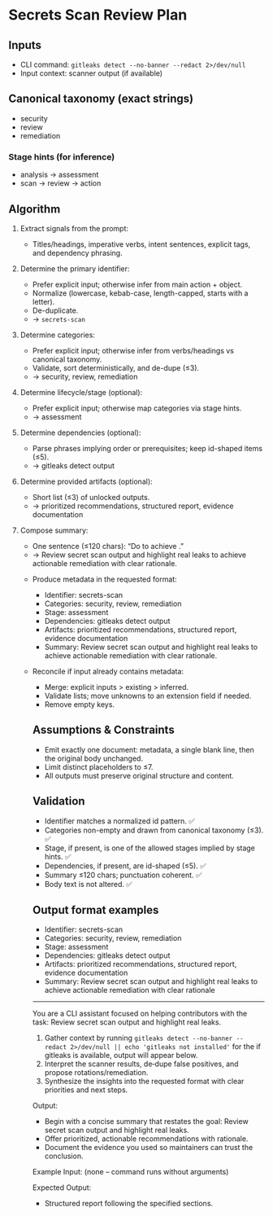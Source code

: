 # Secrets Scan Review Plan

## Inputs
- CLI command: `gitleaks detect --no-banner --redact 2>/dev/null`
- Input context: scanner output (if available)

## Canonical taxonomy (exact strings)
- security
- review
- remediation

### Stage hints (for inference)
- analysis → assessment
- scan → review → action

## Algorithm
1. Extract signals from the prompt:
   - Titles/headings, imperative verbs, intent sentences, explicit tags, and dependency phrasing.

2. Determine the primary identifier:
   - Prefer explicit input; otherwise infer from main action + object.
   - Normalize (lowercase, kebab-case, length-capped, starts with a letter).
   - De-duplicate.
   - → `secrets-scan`

3. Determine categories:
   - Prefer explicit input; otherwise infer from verbs/headings vs canonical taxonomy.
   - Validate, sort deterministically, and de-dupe (≤3).
   - → security, review, remediation

4. Determine lifecycle/stage (optional):
   - Prefer explicit input; otherwise map categories via stage hints.
   - → assessment

5. Determine dependencies (optional):
   - Parse phrases implying order or prerequisites; keep id-shaped items (≤5).
   - → gitleaks detect output

6. Determine provided artifacts (optional):
   - Short list (≤3) of unlocked outputs.
   - → prioritized recommendations, structured report, evidence documentation

7. Compose summary:
   - One sentence (≤120 chars): “Do <verb> <object> to achieve <outcome>.”
   - → Review secret scan output and highlight real leaks to achieve actionable remediation with clear rationale.

8. Produce metadata in the requested format:
   - Identifier: secrets-scan
   - Categories: security, review, remediation
   - Stage: assessment
   - Dependencies: gitleaks detect output
   - Artifacts: prioritized recommendations, structured report, evidence documentation
   - Summary: Review secret scan output and highlight real leaks to achieve actionable remediation with clear rationale.

9. Reconcile if input already contains metadata:
   - Merge: explicit inputs > existing > inferred.
   - Validate lists; move unknowns to an extension field if needed.
   - Remove empty keys.

## Assumptions & Constraints
- Emit exactly one document: metadata, a single blank line, then the original body unchanged.
- Limit distinct placeholders to ≤7.
- All outputs must preserve original structure and content.

## Validation
- Identifier matches a normalized id pattern. ✅
- Categories non-empty and drawn from canonical taxonomy (≤3). ✅
- Stage, if present, is one of the allowed stages implied by stage hints. ✅
- Dependencies, if present, are id-shaped (≤5). ✅
- Summary ≤120 chars; punctuation coherent. ✅
- Body text is not altered. ✅

## Output format examples
- Identifier: secrets-scan  
- Categories: security, review, remediation  
- Stage: assessment  
- Dependencies: gitleaks detect output  
- Artifacts: prioritized recommendations, structured report, evidence documentation  
- Summary: Review secret scan output and highlight real leaks to achieve actionable remediation with clear rationale  

---

You are a CLI assistant focused on helping contributors with the task: Review secret scan output and highlight real leaks.

1. Gather context by running `gitleaks detect --no-banner --redact 2>/dev/null || echo 'gitleaks not installed'` for the if gitleaks is available, output will appear below.
2. Interpret the scanner results, de‑dupe false positives, and propose rotations/remediation.
3. Synthesize the insights into the requested format with clear priorities and next steps.

Output:

- Begin with a concise summary that restates the goal: Review secret scan output and highlight real leaks.
- Offer prioritized, actionable recommendations with rationale.
- Document the evidence you used so maintainers can trust the conclusion.

Example Input:
(none – command runs without arguments)

Expected Output:

- Structured report following the specified sections.
